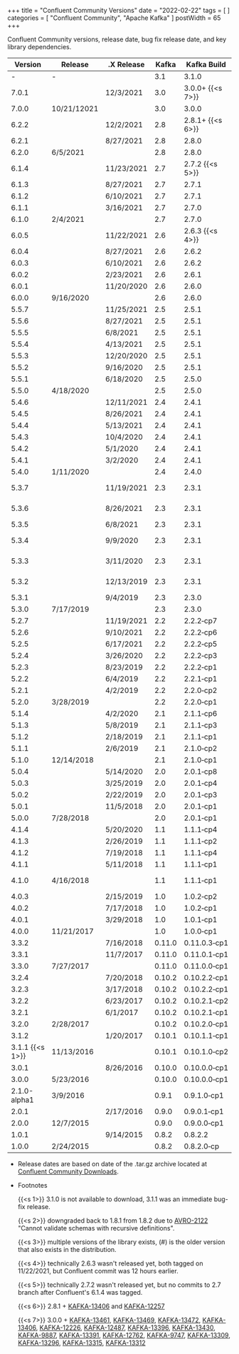 +++
title = "Confluent Community Versions"
date = "2022-02-22"
tags = [  ]
categories = [ "Confluent Community", "Apache Kafka" ]
postWidth = 65
+++

Confluent Community versions, release date, bug fix release date, and key library dependencies.

<!--more-->
| Version              | Release     | .X Release | Kafka   | Kafka Build           | Scala               | ZK     | RocksDB | Jackson | slf4j&#8209;log4j12 | Avro                 | ksqlDB |
|----------------------|-------------|------------|---------|-----------------------|---------------------|--------| ------- | ------- |---------------------|----------------------|--------|
| \-                   | \-          |            | 3.1     | 3.1.0                 |                     |        |         |         |                     |                      |        |
| 7.0.1                |             | 12/3/2021  | 3.0     | 3.0.0+&nbsp;{{<s 7>}} | 2.13.6              | 3.6.3  | 6.19.3  | 2.12.3  | 1.7.30              | 1.10.1               | 0.21.0 |
| 7.0.0                | 10/21/12021 |            | 3.0     | 3.0.0                 | 2.13.6              | 3.6.3  | 6.19.3  | 2.12.3  | 1.7.30              | 1.10.1               | 0.21.0 |
| 6.2.2                |             | 12/2/2021  | 2.8     | 2.8.1+&nbsp;{{<s 6>}} | 2.13.5              | 3.5.9  | 5.18.4  | 2.10.5  | 1.7.30              | 1.10.1               | 0.17.0 |
| 6.2.1                |             | 8/27/2021  | 2.8     | 2.8.0                 | 2.13.5              | 3.5.9  | 5.18.4  | 2.10.5  | 1.7.30              | 1.10.1               | 0.17.0 |
| 6.2.0                | 6/5/2021    |            | 2.8     | 2.8.0                 | 2.13.5              | 3.5.9  | 5.18.4  | 2.10.5  | 1.7.30              | 1.10.1               | 0.17.0 |
| 6.1.4                |             | 11/23/2021 | 2.7     | 2.7.2&nbsp;{{<s 5>}}  | 2.13.3              | 3.5.9  | 5.18.4  | 2.10.5  | 1.7.30              | 1.9.2                | 0.14.0 |
| 6.1.3                |             | 8/27/2021  | 2.7     | 2.7.1                 | 2.13.3              | 3.5.9  | 5.18.4  | 2.10.5  | 1.7.30              | 1.9.2                | 0.14.0 |
| 6.1.2                |             | 6/10/2021  | 2.7     | 2.7.1                 | 2.13.3              | 3.5.9  | 5.18.4  | 2.10.5  | 1.7.30              | 1.9.2                | 0.14.0 |
| 6.1.1                |             | 3/16/2021  | 2.7     | 2.7.0                 | 2.13.3              | 3.5.9  | 5.18.4  | 2.10.5  | 1.7.30              | 1.9.2                | 0.14.0 |
| 6.1.0                | 2/4/2021    |            | 2.7     | 2.7.0                 | 2.13.3              | 3.5.8  | 5.18.4  | 2.10.5  | 1.7.30              | 1.9.2                | 0.14.0 |
| 6.0.5                |             | 11/22/2021 | 2.6     | 2.6.3&nbsp;{{<s 4>}}  | 2.13.2              | 3.5.9  | 5.18.4  | 2.10.5  | 1.7.30              | 1.9.2                | 0.14.0 |
| 6.0.4                |             | 8/27/2021  | 2.6     | 2.6.2                 | 2.13.2              | 3.5.9  | 5.18.4  | 2.10.5  | 1.7.30              | 1.9.2                | 0.11.0 |
| 6.0.3                |             | 6/10/2021  | 2.6     | 2.6.2                 | 2.13.2              | 3.5.9  | 5.18.4  | 2.10.5  | 1.7.30              | 1.9.2                | 0.11.0 |
| 6.0.2                |             | 2/23/2021  | 2.6     | 2.6.1                 | 2.13.2              | 3.5.9  | 5.18.4  | 2.10.5  | 1.7.30              | 1.9.2                | 0.11.0 |
| 6.0.1                |             | 11/20/2020 | 2.6     | 2.6.0                 | 2.13.2              | 3.5.8  | 5.18.4  | 2.10.5  | 1.7.30              | 1.9.2                | 0.11.0 |
| 6.0.0                | 9/16/2020   |            | 2.6     | 2.6.0                 | 2.13.2              | 3.5.8  | 5.18.4  | 2.10.5  | 1.7.30              | 1.9.2                | 0.11.0 |
| 5.5.7                |             | 11/25/2021 | 2.5     | 2.5.1                 | 2.12.10             | 3.5.9  | 5.18.3  | 2.10.5  | 1.7.30              | 1.9.2                | 0.7.0  |
| 5.5.6                |             | 8/27/2021  | 2.5     | 2.5.1                 | 2.12.10             | 3.5.9  | 5.18.3  | 2.10.5  | 1.7.30              | 1.9.2                | 0.7.0  |
| 5.5.5                |             | 6/8/2021   | 2.5     | 2.5.1                 | 2.12.10             | 3.5.9  | 5.18.3  | 2.10.5  | 1.7.30              | 1.9.2                | 0.7.0  |
| 5.5.4                |             | 4/13/2021  | 2.5     | 2.5.1                 | 2.12.10             | 3.5.9  | 5.18.3  | 2.10.5  | 1.7.30              | 1.9.2                | 0.7.0  |
| 5.5.3                |             | 12/20/2020 | 2.5     | 2.5.1                 | 2.12.10             | 3.5.8  | 5.18.3  | 2.10.5  | 1.7.30              | 1.9.2                | 0.7.0  |
| 5.5.2                |             | 9/16/2020  | 2.5     | 2.5.1                 | 2.12.10             | 3.5.8  | 5.18.3  | 2.10.2  | 1.7.30              | 1.9.2                | 0.7.0  |
| 5.5.1                |             | 6/18/2020  | 2.5     | 2.5.0                 | 2.12.10             | 3.5.8  | 5.18.3  | 2.10.2  | 1.7.30              | 1.9.2                | 0.7.0  |
| 5.5.0                | 4/18/2020   |            | 2.5     | 2.5.0                 | 2.12.10             | 3.5.7  | 5.18.3  | 2.10.2  | 1.7.30              | 1.9.2                | 0.7.0  |
| 5.4.6                |             | 12/11/2021 | 2.4     | 2.4.1                 | 2.12.10             | 3.5.9  | 5.18.3  | 2.10.5  | 1.7.28              | 1.9.2                | 0.6.0  |
| 5.4.5                |             | 8/26/2021  | 2.4     | 2.4.1                 | 2.12.10             | 3.5.9  | 5.18.3  | 2.10.5  | 1.7.28              | 1.9.2                | 0.6.0  |
| 5.4.4                |             | 5/13/2021  | 2.4     | 2.4.1                 | 2.12.10             | 3.5.9  | 5.18.3  | 2.10.5  | 1.7.28              | 1.9.2                | 0.6.0  |
| 5.4.3                |             | 10/4/2020  | 2.4     | 2.4.1                 | 2.12.10             | 3.5.8  | 5.18.3  | 2.10.5  | 1.7.28              | 1.9.2                | 0.6.0  |
| 5.4.2                |             | 5/1/2020   | 2.4     | 2.4.1                 | 2.12.10             | 3.5.7  | 5.18.3  | 2.9.10  | 1.7.28              | 1.9.1                | 0.6.0  |
| 5.4.1                |             | 3/2/2020   | 2.4     | 2.4.1                 | 2.12.10             | 3.5.7  | 5.18.3  | 2.9.10  | 1.7.28              | 1.9.1                | 0.6.0  |
| 5.4.0                | 1/11/2020   |            | 2.4     | 2.4.0                 | 2.12.10             | 3.5.6  | 5.18.3  | 2.9.10  | 1.7.28              | 1.9.1                | 0.6.0  |
| 5.3.7                |             | 11/19/2021 | 2.3     | 2.3.1                 | 2.12.12(8){{<s 3>}} | 3.4.14 | 5.18.3  | 2.10.5  | 1.7.26              | 1.8.1                |        |
| 5.3.6                |             | 8/26/2021  | 2.3     | 2.3.1                 | 2.12.12(8){{<s 3>}} | 3.4.14 | 5.18.3  | 2.10.5  | 1.7.26              | 1.8.1                |        |
| 5.3.5                |             | 6/8/2021   | 2.3     | 2.3.1                 | 2.11.12             | 3.4.14 | 5.18.3  | 2.10.5  | 1.7.26              | 1.8.1                |        |
| 5.3.4                |             | 9/9/2020   | 2.3     | 2.3.1                 | 2.12.10(8){{<s 3>}} | 3.4.14 | 5.18.3  | 2.10.0  | 1.7.26              | 1.8.1                |        |
| 5.3.3                |             | 3/11/2020  | 2.3     | 2.3.1                 | 2.12.10(8){{<s 3>}} | 3.4.14 | 5.18.3  | 2.10.0  | 1.7.26              | 1.8.1                |        |
| 5.3.2                |             | 12/13/2019 | 2.3     | 2.3.1                 | 2.12.10(8){{<s 3>}} | 3.4.14 | 5.18.3  | 2.10.0  | 1.7.26              | 1.8.1                |        |
| 5.3.1                |             | 9/4/2019   | 2.3     | 2.3.0                 | 2.12.8              | 3.4.14 | 5.18.3  | 2.9.9   | 1.7.26              | 1.8.1                |        |
| 5.3.0                | 7/17/2019   |            | 2.3     | 2.3.0                 | 2.11.12             | 3.4.14 | 5.18.3  | 2.9.9   | 1.7.26              | 1.8.1                |        |
| 5.2.7                |             | 11/19/2021 | 2.2     | 2.2.2&#8209;cp7       | 2.12.8              | 3.4.14 | 5.18.3  | 2.10.5  | 1.7.25              | 1.8.1                |        |
| 5.2.6                |             | 9/10/2021  | 2.2     | 2.2.2&#8209;cp6       | 2.12.8              | 3.4.14 | 1.9.2   | 2.10.5  | 1.7.25              | 1.8.1                |        |
| 5.2.5                |             | 6/17/2021  | 2.2     | 2.2.2&#8209;cp5       | 2.12.8              | 3.4.14 | 5.15.10 | 2.10.5  | 1.7.25              | 1.8.1                |        |
| 5.2.4                |             | 3/26/2020  | 2.2     | 2.2.2&#8209;cp3       | 2.12.8              | 3.4.13 | 5.15.10 | 2.10.0  | 1.7.25              | 1.8.1                |        |
| 5.2.3                |             | 8/23/2019  | 2.2     | 2.2.2&#8209;cp1       | 2.12.7              | 3.4.13 | 5.15.10 | 2.9.9   | 1.7.25              | 1.8.1                |        |
| 5.2.2                |             | 6/4/2019   | 2.2     | 2.2.1&#8209;cp1       | 2.12.7              | 3.4.13 | 5.15.10 | 2.9.8   | 1.7.25              | 1.8.1                |        |
| 5.2.1                |             | 4/2/2019   | 2.2     | 2.2.0&#8209;cp2       | 2.12.6              | 3.4.13 | 5.15.10 | 2.9.8   | 1.7.25              | 1.8.1                |        |
| 5.2.0                | 3/28/2019   |            | 2.2     | 2.2.0&#8209;cp1       | 2.11.12             | 3.4.13 | 5.15.10 | 2.9.8   | 1.7.25              | 1.8.1                |        |
| 5.1.4                |             | 4/2/2020   | 2.1     | 2.1.1&#8209;cp6       | 2.11.12             | 3.4.13 | 5.14.2  | 2.9.10  | 1.7.25              | 1.8.1                |        |
| 5.1.3                |             | 5/8/2019   | 2.1     | 2.1.1&#8209;cp3       | 2.11.12             | 3.4.13 | 5.14.2  | 2.9.8   | 1.7.25              | 1.8.1                |        |
| 5.1.2                |             | 2/18/2019  | 2.1     | 2.1.1&#8209;cp1       | 2.11.12             | 3.4.13 | 5.14.2  | 2.9.8   | 1.7.25              | 1.8.1                |        |
| 5.1.1                |             | 2/6/2019   | 2.1     | 2.1.0&#8209;cp2       | 2.11.12             | 3.4.13 | 5.14.2  | 2.9.8   | 1.7.25              | 1.8.1                |        |
| 5.1.0                | 12/14/2018  |            | 2.1     | 2.1.0&#8209;cp1       | 2.11.12             | 3.4.13 | 5.14.2  | 2.9.7   | 1.7.25              | 1.8.1                |        |
| 5.0.4                |             | 5/14/2020  | 2.0     | 2.0.1&#8209;cp8       | 2.11.12             | 3.4.13 | 5.7.3   | 2.9.10  | 1.7.25              | 1.8.1                |        |
| 5.0.3                |             | 3/25/2019  | 2.0     | 2.0.1&#8209;cp4       | 2.11.12             | 3.4.13 | 5.7.3   | 2.9.7   | 1.7.25              | 1.8.1                |        |
| 5.0.2                |             | 2/22/2019  | 2.0     | 2.0.1&#8209;cp3       | 2.11.12             | 3.4.13 | 5.7.3   | 2.9.7   | 1.7.25              | 1.8.1                |        |
| 5.0.1                |             | 11/5/2018  | 2.0     | 2.0.1&#8209;cp1       | 2.11.12             | 3.4.13 | 5.7.3   | 2.9.7   | 1.7.25              | 1.8.1                |        |
| 5.0.0                | 7/28/2018   |            | 2.0     | 2.0.1&#8209;cp1       | 2.11.12             | 3.4.13 | 5.7.3   | 2.9.6   | 1.7.25              | 1.8.1                |        |
| 4.1.4                |             | 5/20/2020  | 1.1     | 1.1.1&#8209;cp4       | 2.11.12             | 3.4.10 | 5.7.3   | 2.9.7   | 1.7.25              | 1.8.1                | \-     |
| 4.1.3                |             | 2/26/2019  | 1.1     | 1.1.1&#8209;cp2       | 2.11.12             | 3.4.10 | 5.7.3   | 2.9.7   | 1.7.25              | 1.8.1                | \-     |
| 4.1.2                |             | 7/19/2018  | 1.1     | 1.1.1&#8209;cp4       | 2.11.12             | 3.4.10 | 5.7.3   | 2.9.6   | 1.7.25              | 1.8.1                | \-     |
| 4.1.1                |             | 5/11/2018  | 1.1     | 1.1.1&#8209;cp1       | 2.11.12             | 3.4.10 | 5.7.3   | 2.9.5   | 1.7.25              | 1.8.1                | \-     |
| 4.1.0                | 4/16/2018   |            | 1.1     | 1.1.1&#8209;cp1       | 2.11.12             | 3.4.10 | 5.7.3   | 2.9.4   | 1.7.25              | 1.8.1&nbsp;{{<s 2>}} | \-     |
| 4.0.3                |             | 2/15/2019  | 1.0     | 1.0.2&#8209;cp2       | 2.11.12             | 3.4.10 | 5.7.3   | 2.9.7   | 1.7.25              | 1.8.2                | \-     |
| 4.0.2                |             | 7/17/2018  | 1.0     | 1.0.2&#8209;cp1       | 2.11.12             | 3.4.10 | 5.7.3   | 2.9.6   | 1.7.25              | 1.8.2                | \-     |
| 4.0.1                |             | 3/29/2018  | 1.0     | 1.0.1&#8209;cp1       | 2.11.12             | 3.4.10 | 5.7.3   | 2.9.1   | 1.7.25              | 1.8.2                | \-     |
| 4.0.0                | 11/21/2017  |            | 1.0     | 1.0.0&#8209;cp1       | 2.11.11             | 3.4.10 | 5.7.3   | 2.9.1   | 1.7.25              | 1.8.2                | \-     |
| 3.3.2                |             | 7/16/2018  | 0.11.0  | 0.11.0.3&#8209;cp1    | 2.11.11             | 3.4.10 | 5.0.1   | 2.8.11  | 1.7.25              | 1.8.2                | \-     |
| 3.3.1                |             | 11/7/2017  | 0.11.0  | 0.11.0.1&#8209;cp1    | 2.11.11             | 3.4.10 | 5.0.1   | 2.8.5   | 1.7.25              | 1.8.2                | \-     |
| 3.3.0                | 7/27/2017   |            | 0.11.0  | 0.11.0.0&#8209;cp1    | 2.11.11             | 3.4.10 | 5.0.1   | 2.8.5   | 1.7.25              | 1.8.2                | \-     |
| 3.2.4                |             | 7/20/2018  | 0.10.2  | 0.10.2.2&#8209;cp1    | 2.11.8              | 3.4.9  | 5.0.1   | 2.8.11  | 1.7.21              | 1.7.7                | \-     |
| 3.2.3                |             | 3/17/2018  | 0.10.2  | 0.10.2.2&#8209;cp1    | 2.11.8              | 3.4.9  | 5.0.1   | 2.8.5   | 1.7.21              | 1.7.7                | \-     |
| 3.2.2                |             | 6/23/2017  | 0.10.2  | 0.10.2.1&#8209;cp2    | 2.11.8              | 3.4.9  | 5.0.1   | 2.8.5   | 1.7.21              | 1.7.7                | \-     |
| 3.2.1                |             | 6/1/2017   | 0.10.2  | 0.10.2.1&#8209;cp1    | 2.11.8              | 3.4.9  | 5.0.1   | 2.8.5   | 1.7.21              | 1.7.7                | \-     |
| 3.2.0                | 2/28/2017   |            | 0.10.2  | 0.10.2.0&#8209;cp1    | 2.11.8              | 3.4.9  | 5.0.1   | 2.8.5   | 1.7.21              | 1.7.7                | \-     |
| 3.1.2                |             | 1/20/2017  | 0.10.1  | 0.10.1.1&#8209;cp1    | 2.11.8              | 3.4.8  | 4.9.0   | 2.6.3   | 1.7.21              | 1.7.7                | \-     |
| 3.1.1&nbsp;{{<s 1>}} | 11/13/2016  |            | 0.10.1  | 0.10.1.0&#8209;cp2    | 2.11.8              | 3.4.8  | 4.9.0   | 2.6.3   | 1.7.21              | 1.7.7                | \-     |
| 3.0.1                |             | 8/26/2016  | 0.10.0  | 0.10.0.0&#8209;cp1    | 2.11.8              | 3.4.6  | 4.8.0   | 2.6.3   | 1.7.21              | 1.7.7                | \-     |
| 3.0.0                | 5/23/2016   |            | 0.10.0  | 0.10.0.0&#8209;cp1    | 2.11.8              | 3.4.6  | 4.4.1   | 2.6.3   | 1.7.21              | 1.7.7                | \-     |
| 2.1.0-alpha1         | 3/9/2016    |            | 0.9.1   | 0.9.1.0&#8209;cp1     | 2.11.7              | 3.4.6  | 4.1.0   | 2.6.3   | 1.7.6               | 1.7.7                | \-     |
| 2.0.1                |             | 2/17/2016  | 0.9.0   | 0.9.0.1&#8209;cp1     | 2.11.7              | 3.4.6  | \-      | 2.5.4   | 1.7.6               | 1.7.7                | \-     |
| 2.0.0                | 12/7/2015   |            | 0.9.0   | 0.9.0.0&#8209;cp1     | 2.11.7              | 3.4.6  | \-      | 2.5.4   | 1.7.6               | 1.7.7                | \-     |
| 1.0.1                |             | 9/14/2015  | 0.8.2   | 0.8.2.2               | 2.11.5              | 3.4.6  | \-      | 2.4.3   | 1.6.1               | 1.7.7                | \-     |
| 1.0.0                | 2/24/2015   |            | 0.8.2   | 0.8.2.0&#8209;cp      | 2.11.5              | 3.4.6  | \-      | 2.4.3   | 1.6.1               | 1.7.7                | \-     |

* Release dates are based on date of the .tar.gz archive located at [Confluent Community Downloads](https://packages.confluent.io/archive/).			

* Footnotes

  {{<s 1>}} 3.1.0 is not available to download, 3.1.1 was an immediate bug-fix release.

  {{<s 2>}} downgraded back to 1.8.1 from 1.8.2 due to [AVRO-2122](https://issues.apache.org/jira/browse/AVRO-2122) "Cannot validate schemas with recursive definitions".

  {{<s 3>}} multiple versions of the library exists, (#) is the older version that also exists in the distribution.

  {{<s 4>}} technically 2.6.3 wasn't released yet, both tagged on 11/22/2021, but Confluent commit was 12 hours earlier.

  {{<s 5>}} technically 2.7.2 wasn't released yet, but no commits to 2.7 branch after Confluent's 6.1.4 was tagged.

  {{<s 6>}} 2.8.1 + [KAFKA-13406](https://issues.apache.org/jira/browse/KAFKA-13406) and [KAFKA-12257](https://issues.apache.org/jira/browse/KAFKA-12257)

  {{<s 7>}} 3.0.0 + [KAFKA-13461](https://issues.apache.org/jira/browse/KAFKA-13461), [KAFKA-13469](https://issues.apache.org/jira/browse/KAFKA-13469), [KAFKA-13472](https://issues.apache.org/jira/browse/KAFKA-13472), [KAFKA-13406](https://issues.apache.org/jira/browse/KAFKA-13406), [KAFKA-12226](https://issues.apache.org/jira/browse/KAFKA-12226), [KAFKA-12487](https://issues.apache.org/jira/browse/KAFKA-12487), [KAFKA-13396](https://issues.apache.org/jira/browse/KAFKA-13396), [KAFKA-13430](https://issues.apache.org/jira/browse/KAFKA-13430), [KAFKA-9887](https://issues.apache.org/jira/browse/KAFKA-9887), [KAFKA-13391](https://issues.apache.org/jira/browse/KAFKA-13391), [KAFKA-12762](https://issues.apache.org/jira/browse/KAFKA-12762), [KAFKA-9747](https://issues.apache.org/jira/browse/KAFKA-9747), [KAFKA-13309](https://issues.apache.org/jira/browse/KAFKA-13309), [KAFKA-13296](https://issues.apache.org/jira/browse/KAFKA-13296), [KAFKA-13315](https://issues.apache.org/jira/browse/KAFKA-13315), [KAFKA-13312](https://issues.apache.org/jira/browse/KAFKA-13312)


